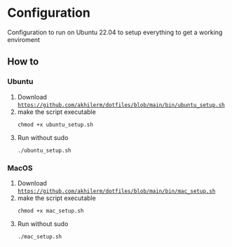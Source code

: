 # Configuration

Configuration to run on Ubuntu 22.04 to setup everything to get a working enviroment

## How to
### Ubuntu
1. Download [`https://github.com/akhilerm/dotfiles/blob/main/bin/ubuntu_setup.sh`](ubuntu_setup.sh)
2. make the script executable
   ```shell
   chmod +x ubuntu_setup.sh
   ```
3. Run without sudo
   ```shell
   ./ubuntu_setup.sh
   ```

### MacOS
1. Download [`https://github.com/akhilerm/dotfiles/blob/main/bin/mac_setup.sh`](mac_setup.sh)
2. make the script executable
   ```shell
   chmod +x mac_setup.sh
   ```
3. Run without sudo
   ```shell
   ./mac_setup.sh
   ```
